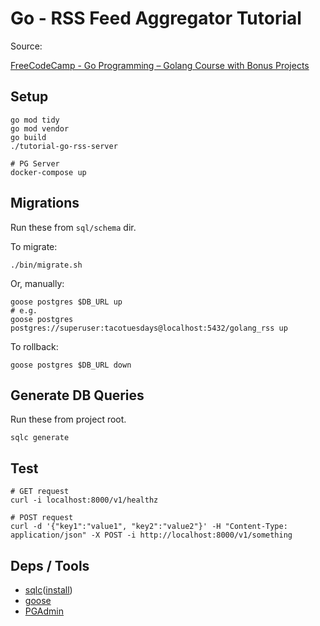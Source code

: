# Go - RSS Feed Aggregator Tutorial

Source:

[FreeCodeCamp - Go Programming – Golang Course with Bonus Projects](https://www.youtube.com/watch?v=un6ZyFkqFKo&t=22176s)


## Setup

```
go mod tidy
go mod vendor
go build
./tutorial-go-rss-server

# PG Server
docker-compose up
```

## Migrations

Run these from `sql/schema` dir.

To migrate:

```
./bin/migrate.sh
```

Or, manually:

```
goose postgres $DB_URL up
# e.g.
goose postgres postgres://superuser:tacotuesdays@localhost:5432/golang_rss up
```

To rollback:

```
goose postgres $DB_URL down
```

## Generate DB Queries

Run these from project root.

```
sqlc generate
```

## Test

```
# GET request
curl -i localhost:8000/v1/healthz

# POST request
curl -d '{"key1":"value1", "key2":"value2"}' -H "Content-Type: application/json" -X POST -i http://localhost:8000/v1/something
```

## Deps / Tools

- [sqlc](https://docs.sqlc.dev/en/stable/tutorials/getting-started-postgresql.html)([install](https://docs.sqlc.dev/en/latest/overview/install.html))
- [goose](https://github.com/pressly/goose)
- [PGAdmin](https://www.pgadmin.org/)
